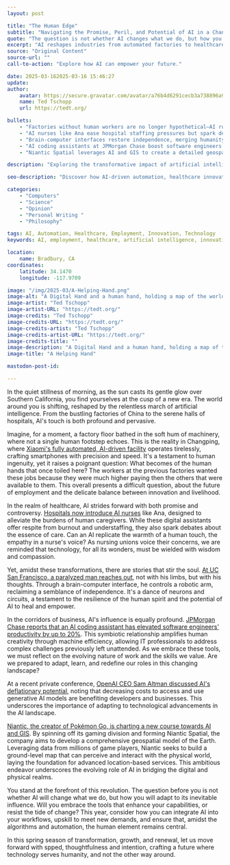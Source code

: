 ```yaml
---
layout: post

title: "The Human Edge"
subtitle: "Navigating the Promise, Peril, and Potential of AI in a Changing World"
quote: "The question is not whether AI changes what we do, but how you adapt to its influence."
excerpt: "AI reshapes industries from automated factories to healthcare and beyond, compelling us to reconsider the nature of work, human interaction, and technological advancement."
source: "Original Content"
source-url: ""
call-to-action: "Explore how AI can empower your future."

date: 2025-03-162025-03-16 15:46:27
update:
author:
    avatar: https://secure.gravatar.com/avatar/a76b4d6291cecb3a738896a971bfb903?s=512&d=mp&r=g
    name: Ted Tschopp
    url: https://tedt.org/

bullets:
    - "Factories without human workers are no longer hypothetical—AI runs Xiaomi's Changping facility."
    - "AI nurses like Ana ease hospital staffing pressures but spark debates on empathy and care."
    - "Brain-computer interfaces restore independence, merging humanity with advanced technology."
    - "AI coding assistants at JPMorgan Chase boost software engineers' productivity by 20%."
    - "Niantic Spatial leverages AI and GIS to create a detailed geospatial model of Earth."

description: "Exploring the transformative impact of artificial intelligence on industries, employment, healthcare, and the human experience."

seo-description: "Discover how AI-driven automation, healthcare innovation, brain-computer interfaces, and productivity tools redefine our future."

categories: 
    - "Computers"
    - "Science"
    - "Opinion"
    - "Personal Writing "
    - "Philosophy"

tags: AI, Automation, Healthcare, Employment, Innovation, Technology
keywords: AI, employment, healthcare, artificial intelligence, innovation, automation

location:
    name: Bradbury, CA
coordinates:
    latitude: 34.1470
    longitude: -117.9709

image: "/img/2025-03/A-Helping-Hand.png"
image-alt: "A Digital Hand and a human hand, holding a map of the world"
image-artist: "Ted Tschopp"
image-artist-URL: "https://tedt.org/"
image-credits: "Ted Tschopp"
image-credits-URL: "https://tedt.org/"
image-credits-artist: "Ted Tschopp"
image-credits-artist-URL: "https://tedt.org/"
image-credits-title: ""
image-description: "A Digital Hand and a human hand, holding a map of the world"
image-title: "A Helping Hand"

mastodon-post-id: 

---
```


In the quiet stillness of morning, as the sun casts its gentle glow over Southern California, you find yourselves at the cusp of a new era. The world around you is shifting, reshaped by the relentless march of artificial intelligence. From the bustling factories of China to the serene halls of hospitals, AI's touch is both profound and pervasive.

Imagine, for a moment, a factory floor bathed in the soft hum of machinery, where not a single human footstep echoes. This is the reality in Changping, where [Xiaomi's fully automated, AI-driven facility](https://www.news.com.au/finance/business/manufacturing/chinese-companys-dark-factory-will-no-human-workers-soon-be-the-norm/news-story/9468c5bc380108deba4e55a95d6c28d4) operates tirelessly, crafting smartphones with precision and speed. It's a testament to human ingenuity, yet it raises a poignant question: What becomes of the human hands that once toiled here? The workers at the previous factories wanted these jobs because they were much higher paying then the others that were available to them.  This overall presents a difficult question, about the future of employment and the delicate balance between innovation and livelihood.

In the realm of healthcare, AI strides forward with both promise and controversy. [Hospitals now introduce AI nurses](https://apnews.com/article/artificial-intelligence-ai-nurses-hospitals-health-care-3e41c0a2768a3b4c5e002270cc2abe23) like Ana, designed to alleviate the burdens of human caregivers.  While these digital assistants offer respite from burnout and understaffing, they also spark debates about the essence of care. Can an AI replicate the warmth of a human touch, the empathy in a nurse's voice? As nursing unions voice their concerns, we are reminded that technology, for all its wonders, must be wielded with wisdom and compassion.

Yet, amidst these transformations, there are stories that stir the soul. [At UC San Francisco, a paralyzed man reaches out](https://people.com/scientists-create-robotic-arm-that-paralyzed-man-can-control-with-his-thoughts-11697185), not with his limbs, but with his thoughts. Through a brain-computer interface, he controls a robotic arm, reclaiming a semblance of independence. It's a dance of neurons and circuits, a testament to the resilience of the human spirit and the potential of AI to heal and empower.

In the corridors of business, AI's influence is equally profound. [JPMorgan Chase reports that an AI coding assistant has elevated software engineers' productivity by up to 20%](https://nypost.com/2025/03/14/business/jpmorgan-credits-coding-assistant-tool-for-boosting-engineers-efficiency/). This symbiotic relationship amplifies human creativity through machine efficiency, allowing IT professionals to address complex challenges previously left unattended. As we embrace these tools, we must reflect on the evolving nature of work and the skills we value. Are we prepared to adapt, learn, and redefine our roles in this changing landscape?​

At a recent private conference, [OpenAI CEO Sam Altman discussed AI's deflationary potential](https://www.businessinsider.com/sam-altman-openai-ai-gpu-private-conference-morgan-stanley-2025-3), noting that decreasing costs to access and use generative AI models are benefiting developers and businesses. This underscores the importance of adapting to technological advancements in the AI landscape.​

[Niantic, the creator of Pokémon Go, is charting a new course towards AI and GIS](https://nianticlabs.com/news/niantic-next-chapter?hl=en). By spinning off its gaming division and forming Niantic Spatial, the company aims to develop a comprehensive geospatial model of the Earth. Leveraging data from millions of game players, Niantic seeks to build a ground-level map that can perceive and interact with the physical world, laying the foundation for advanced location-based services. This ambitious endeavor underscores the evolving role of AI in bridging the digital and physical realms.​

You stand at the forefront of this revolution. The question before you is not whether AI will change what we do, but how you will adapt to its inevitable influence. Will you embrace the tools that enhance your capabilities, or resist the tide of change? This year, consider how you can integrate AI into your workflows, upskill to meet new demands, and ensure that, amidst the algorithms and automation, the human element remains central.

In this spring season of transformation, growth, and renewal, let us move forward with spped, thoughtfulness and intention, crafting a future where technology serves humanity, and not the other way around.